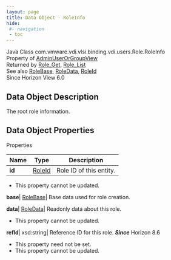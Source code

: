 ```yaml
---
layout: page
title: Data Object - RoleInfo
hide:
 #- navigation
 - toc
---
```






Java Class
    com.vmware.vdi.vlsi.binding.vdi.users.Role.RoleInfo  
Property of
     [AdminUserOrGroupView](vdi.users.AdminUserOrGroup.AdminUserOrGroupView.md#field_detail)  
Returned by
     [Role_Get](vdi.users.Role.md#get), [Role_List](vdi.users.Role.md#list)  
See also
     [RoleBase](vdi.users.Role.RoleBase.md), [RoleData](vdi.users.Role.RoleData.md), [RoleId](vdi.entity.RoleId.md)  
Since 
    Horizon View 6.0

## Data Object Description 

The root role information. 

## Data Object Properties

Properties

Name |  Type |  Description   
---|---|---  
**id**| [RoleId](vdi.entity.RoleId.md)|  Role ID of this entity.   


* This property cannot be updated.

  
**base**| [RoleBase](vdi.users.Role.RoleBase.md)|  Base data used for role creation.   
  
**data**| [RoleData](vdi.users.Role.RoleData.md)|  Readonly data about this role.   


* This property cannot be updated.

  
**refId**|  xsd:string|  Reference ID for this role.  **_Since_** Horizon 8.6  


* This property need not be set.
* This property cannot be updated.

  
  
  
 
  
  

